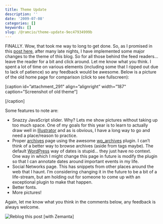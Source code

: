 ```yaml
---
title: Theme Update
description: ''
date: '2009-07-08'
categories: []
keywords: []
slug: /@ramcio/theme-update-9ec47934999b
---
```


FINALLY. Wow, that took me way to long to get done. So, as I promised in this [post here,](http://andremalan.net/2009/02/under-construction/) after many late nights, I have implemented some major changes to the theme of this blog. So for all those behind the feed readers… leave the reader for a bit and click around. Let me know what you think. I spent a lot of time on various elements (including some that I ripped out due to lack of patience) so any feedback would be awesome. Below is a picture of the old home page for comparison (click to see fullscreen):

\[caption id=”attachment\_291" align=”alignright” width=”187" caption=”Screenshot of old theme”\]

\[/caption\]

Some features to note are:

*   Snazzy JavaScript slider. Why? Lets me show pictures without taking up too much space. One of my goals for this year is to learn to actually draw well in [Illustrator](http://www.adobe.com/products/illustrator/ "Adobe Illustrator") and as is obvious, I have a long way to go and need a place/reason to practice.
*   Proper [archives](http://andremalan.net/archive) page using the awesome [wp\_archives](http://wordpress.org/extend/plugins/wp-archives/) plugin. I can’t think of a better way to browse archives (aside from tags maybe). The default [WordPress](http://wordpress.org "WordPress") way of dates is stupid… they just have no context. One way in which I might change this page in future is modify the plugin so that I can annotate dates around important events in my life.
*   Social Networks page. This has snippets from other places around the web that I haunt. I’m considering changing it in the future to be a bit of a life-stream, but am holding out for someone to come up with an exceptional plugin to make that happen.
*   Better fonts.
*   More pictures!

Again, let me know what you think in the comments below, any feedback is always welcome.

![Reblog this post [with Zemanta]](https://cdn-images-1.medium.com/max/800/0*uwUSjSnkTl0t-_bZ.)